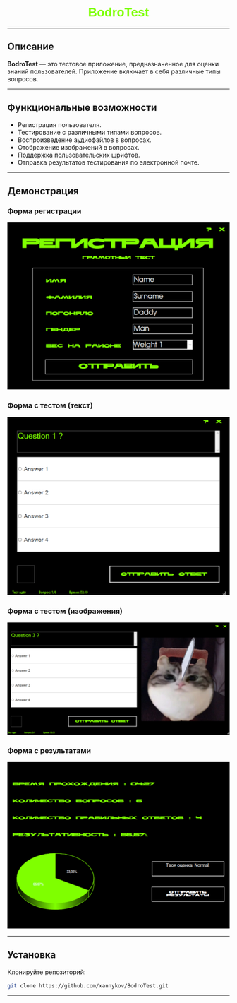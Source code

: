 <style>
    @font-face {
        font-family: 'Floripa';
        src: url('https://github.com/xannykov/BodroTest/raw/main/BodroTest/Resources/Floripa.ttf') format('truetype');
        font-weight: normal;
        font-style: normal;
    }

    .custom-font {
        font-family: 'Floripa', sans-serif;
        color: #7FFF00;
    }
</style>

  <div align="center">
      <h1 class="custom-font">BodroTest</h1>
  </div>



___
## Описание
**BodroTest** — это тестовое приложение, предназначенное для оценки знаний пользователей. Приложение включает в себя различные типы вопросов.
___
## Функциональные возможности
* Регистрация пользователя.
* Тестирование с различными типами вопросов.
* Воспроизведение аудиофайлов в вопросах.
* Отображение изображений в вопросах.
* Поддержка пользовательских шрифтов.
* Отправка результатов тестирования по электронной почте.
___
## Демонстрация

### Форма регистрации
<img src="https://github.com/xannykov/BodroTest/blob/main/src/Screenshot_1.png"/>

### Форма с тестом (текст)
<img src="https://github.com/xannykov/BodroTest/blob/main/src/Screenshot_2.png"/>

### Форма с тестом (изображения)
<img src="https://github.com/xannykov/BodroTest/blob/main/src/Screenshot_3.png"/>

### Форма с результатами
<img src="https://github.com/xannykov/BodroTest/blob/main/src/Screenshot_4.png"/>

___
## Установка

Клонируйте репозиторий:

  ```sh
  git clone https://github.com/xannykov/BodroTest.git
  ```
___
